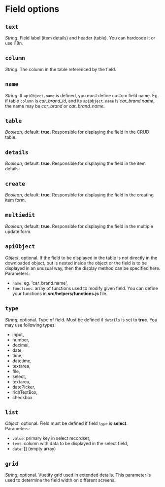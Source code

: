 # Field options

## `text`
*String*. Field label (item details) and header (table). You can hardcode it or use i18n.

## `column`
*String*. The column in the table referenced by the field.

## `name`
*String*. If `apiObject.name` is defined, you must define custom field name. Eg. if table `column` is *car_brand_id*, and its `apiObject.name` is *car_brand.name*, the name may be *car_brand* or *car_brand_name*.

## `table`
*Boolean*, default: **true**. Responsible for displaying the field in the CRUD table.

## `details`
*Boolean*, default: **true**. Responsible for displaying the field in the item details.

## `create`
*Boolean*, default: **true**. Responsible for displaying the field in the creating item form.

## `multiedit`
*Boolean*, default: **true**. Responsible for displaying the field in the multiple update form.

## `apiObject`
*Object*, optional. If the field to be displayed in the table is not directly in the downloaded object, but is nested inside the object or the field is to be displayed in an unusual way, then the display method can be specified here.\
Parameters:
- `name`: eg. 'car_brand.name',
- `functions`: array of functions used to modify given field. You can define your functions in **src/helpers/functions.js** file.

## `type`
*String*, optional. Type of field. Must be defined if `details` is set to **true**. You may use following types:
- input,
- number,
- decimal,
- date,
- time,
- datetime,
- textarea,
- file,
- select,
- textarea,
- datePicker,
- richTextBox,
- checkbox

## `list`
*Object*, optional. Field must be defined if field `type` is **select**.\
Parameters:
- `value`: primary key in select recordset,
- `text`: column with data to be displayed in the select field,
- `data`: [] (empty array)

## `grid`
*String*, optional. Vuetify grid used in extended details. This parameter is used to determine the field width on different screens.
